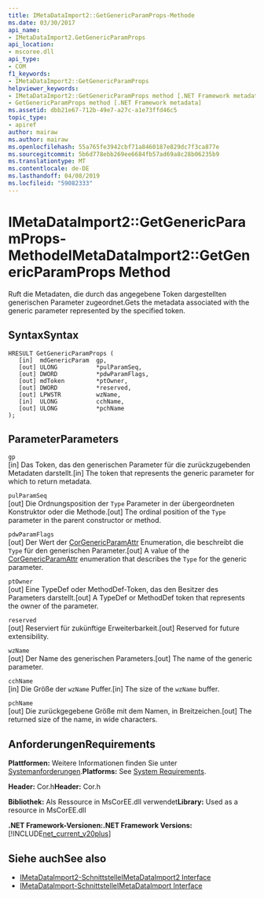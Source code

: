 ```yaml
---
title: IMetaDataImport2::GetGenericParamProps-Methode
ms.date: 03/30/2017
api_name:
- IMetaDataImport2.GetGenericParamProps
api_location:
- mscoree.dll
api_type:
- COM
f1_keywords:
- IMetaDataImport2::GetGenericParamProps
helpviewer_keywords:
- IMetaDataImport2::GetGenericParamProps method [.NET Framework metadata]
- GetGenericParamProps method [.NET Framework metadata]
ms.assetid: dbb21e67-712b-49e7-a27c-a1e73ffd46c5
topic_type:
- apiref
author: mairaw
ms.author: mairaw
ms.openlocfilehash: 55a765fe3942cbf71a8460187e829dc7f3ca877e
ms.sourcegitcommit: 5b6d778ebb269ee6684fb57ad69a8c28b06235b9
ms.translationtype: MT
ms.contentlocale: de-DE
ms.lasthandoff: 04/08/2019
ms.locfileid: "59082333"
---
```

# <a name="imetadataimport2getgenericparamprops-method"></a><span data-ttu-id="a7b09-102">IMetaDataImport2::GetGenericParamProps-Methode</span><span class="sxs-lookup"><span data-stu-id="a7b09-102">IMetaDataImport2::GetGenericParamProps Method</span></span>
<span data-ttu-id="a7b09-103">Ruft die Metadaten, die durch das angegebene Token dargestellten generischen Parameter zugeordnet.</span><span class="sxs-lookup"><span data-stu-id="a7b09-103">Gets the metadata associated with the generic parameter represented by the specified token.</span></span>  
  
## <a name="syntax"></a><span data-ttu-id="a7b09-104">Syntax</span><span class="sxs-lookup"><span data-stu-id="a7b09-104">Syntax</span></span>  
  
```  
HRESULT GetGenericParamProps (  
   [in]  mdGenericParam  gp,  
   [out] ULONG           *pulParamSeq,  
   [out] DWORD           *pdwParamFlags,  
   [out] mdToken         *ptOwner,  
   [out] DWORD           *reserved,  
   [out] LPWSTR          wzName,  
   [in]  ULONG           cchName,  
   [out] ULONG           *pchName  
);  
```  
  
## <a name="parameters"></a><span data-ttu-id="a7b09-105">Parameter</span><span class="sxs-lookup"><span data-stu-id="a7b09-105">Parameters</span></span>  
 `gp`  
 <span data-ttu-id="a7b09-106">[in] Das Token, das den generischen Parameter für die zurückzugebenden Metadaten darstellt.</span><span class="sxs-lookup"><span data-stu-id="a7b09-106">[in] The token that represents the generic parameter for which to return metadata.</span></span>  
  
 `pulParamSeq`  
 <span data-ttu-id="a7b09-107">[out] Die Ordnungsposition der `Type` Parameter in der übergeordneten Konstruktor oder die Methode.</span><span class="sxs-lookup"><span data-stu-id="a7b09-107">[out] The ordinal position of the `Type` parameter in the parent constructor or method.</span></span>  
  
 `pdwParamFlags`  
 <span data-ttu-id="a7b09-108">[out] Der Wert der [CorGenericParamAttr](../../../../docs/framework/unmanaged-api/metadata/corgenericparamattr-enumeration.md) Enumeration, die beschreibt die `Type` für den generischen Parameter.</span><span class="sxs-lookup"><span data-stu-id="a7b09-108">[out] A value of the [CorGenericParamAttr](../../../../docs/framework/unmanaged-api/metadata/corgenericparamattr-enumeration.md) enumeration that describes the `Type` for the generic parameter.</span></span>  
  
 `ptOwner`  
 <span data-ttu-id="a7b09-109">[out] Eine TypeDef oder MethodDef-Token, das den Besitzer des Parameters darstellt.</span><span class="sxs-lookup"><span data-stu-id="a7b09-109">[out] A TypeDef or MethodDef token that represents the owner of the parameter.</span></span>  
  
 `reserved`  
 <span data-ttu-id="a7b09-110">[out] Reserviert für zukünftige Erweiterbarkeit.</span><span class="sxs-lookup"><span data-stu-id="a7b09-110">[out] Reserved for future extensibility.</span></span>  
  
 `wzName`  
 <span data-ttu-id="a7b09-111">[out] Der Name des generischen Parameters.</span><span class="sxs-lookup"><span data-stu-id="a7b09-111">[out] The name of the generic parameter.</span></span>  
  
 `cchName`  
 <span data-ttu-id="a7b09-112">[in] Die Größe der `wzName` Puffer.</span><span class="sxs-lookup"><span data-stu-id="a7b09-112">[in] The size of the `wzName` buffer.</span></span>  
  
 `pchName`  
 <span data-ttu-id="a7b09-113">[out] Die zurückgegebene Größe mit dem Namen, in Breitzeichen.</span><span class="sxs-lookup"><span data-stu-id="a7b09-113">[out] The returned size of the name, in wide characters.</span></span>  
  
## <a name="requirements"></a><span data-ttu-id="a7b09-114">Anforderungen</span><span class="sxs-lookup"><span data-stu-id="a7b09-114">Requirements</span></span>  
 <span data-ttu-id="a7b09-115">**Plattformen:** Weitere Informationen finden Sie unter [Systemanforderungen](../../../../docs/framework/get-started/system-requirements.md).</span><span class="sxs-lookup"><span data-stu-id="a7b09-115">**Platforms:** See [System Requirements](../../../../docs/framework/get-started/system-requirements.md).</span></span>  
  
 <span data-ttu-id="a7b09-116">**Header:** Cor.h</span><span class="sxs-lookup"><span data-stu-id="a7b09-116">**Header:** Cor.h</span></span>  
  
 <span data-ttu-id="a7b09-117">**Bibliothek:** Als Ressource in MsCorEE.dll verwendet</span><span class="sxs-lookup"><span data-stu-id="a7b09-117">**Library:** Used as a resource in MsCorEE.dll</span></span>  
  
 **<span data-ttu-id="a7b09-118">.NET Framework-Versionen:</span><span class="sxs-lookup"><span data-stu-id="a7b09-118">.NET Framework Versions:</span></span>** [!INCLUDE[net_current_v20plus](../../../../includes/net-current-v20plus-md.md)]  
  
## <a name="see-also"></a><span data-ttu-id="a7b09-119">Siehe auch</span><span class="sxs-lookup"><span data-stu-id="a7b09-119">See also</span></span>

- [<span data-ttu-id="a7b09-120">IMetaDataImport2-Schnittstelle</span><span class="sxs-lookup"><span data-stu-id="a7b09-120">IMetaDataImport2 Interface</span></span>](../../../../docs/framework/unmanaged-api/metadata/imetadataimport2-interface.md)
- [<span data-ttu-id="a7b09-121">IMetaDataImport-Schnittstelle</span><span class="sxs-lookup"><span data-stu-id="a7b09-121">IMetaDataImport Interface</span></span>](../../../../docs/framework/unmanaged-api/metadata/imetadataimport-interface.md)
